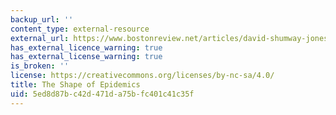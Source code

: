 ```yaml
---
backup_url: ''
content_type: external-resource
external_url: https://www.bostonreview.net/articles/david-shumway-jones-stefan-helmreich-epidemic-waves/
has_external_licence_warning: true
has_external_license_warning: true
is_broken: ''
license: https://creativecommons.org/licenses/by-nc-sa/4.0/
title: The Shape of Epidemics
uid: 5ed8d87b-c42d-471d-a75b-fc401c41c35f
---
```

